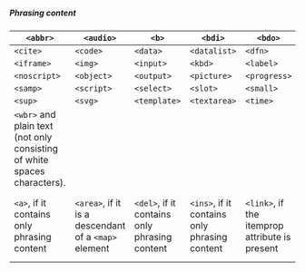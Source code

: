 ##### Phrasing content

| `<abbr>` | `<audio>` | `<b>` | `<bdi>` | `<bdo>` | `<br>` | `<button>` | `<canvas>` |
| ---- | ---- | ---- | ---- | ---- | ---- | ---- | ---- |
| `<cite>` | `<code>` | `<data>` | `<datalist>` | `<dfn>` | `<em>` | `<embed>` | `<i>` |
| `<iframe>` | `<img>` | `<input>` | `<kbd>` | `<label>` | `<mark>` | `<math>` | `<meter>` |
| `<noscript>` | `<object>` | `<output>` | `<picture>` | `<progress>` | `<q>` | `<ruby>` | `<s>` |
| `<samp>` | `<script>` | `<select>` | `<slot>` | `<small>` | `<span>` | `<strong>` | `<sub>` |
| `<sup>` | `<svg>` | `<template>` | `<textarea>` | `<time>` | `<u>` | `<var>` | `<video>` |
| `<wbr>` and plain text (not only consisting of white spaces characters). |  |  |  |  |  |  |  |
| `<a>`, if it contains only phrasing content | `<area>`, if it is a descendant of a `<map>` element | `<del>`, if it contains only phrasing content | `<ins>`, if it contains only phrasing content | `<link>`, if the itemprop attribute is present | `<map>`, if it contains only phrasing content | `<meta>`, if the itemprop attribute is present |  |